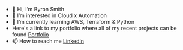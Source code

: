 - 👋 Hi, I’m Byron Smith
- 👀 I’m interested in Cloud x Automation
- 🌱 I’m currently learning AWS, Terraform & Python
-  Here's a link to my portfolio where all of my recent projects can be found <a href="https://medium.com/@bkintech" target="_blank">Portfolio</a>
- 📫 How to reach me <a href="https://www.linkedin.com/in/byronksmith/" target="_blank">LinkedIn</a>


<!---
byronksmith/byronksmith is a ✨ special ✨ repository because its `README.md` (this file) appears on your GitHub profile.
You can click the Preview link to take a look at your changes.
--->

